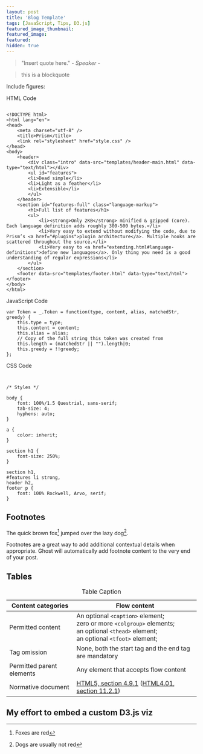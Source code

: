 ```yaml
---
layout: post
title: 'Blog Template'
tags: [JavaScript, Tips, D3.js]
featured_image_thumbnail:
featured_image:
featured:
hidden: true
---
```


> "Insert quote here." <cite>- Speaker -</cite>

> this is a blockquote

Include figures:

HTML Code

<pre><code class="language-markup">
&lt;!DOCTYPE html&gt;
&lt;html lang="en"&gt;
&lt;head&gt;
    &lt;meta charset="utf-8" /&gt;
    &lt;title&gt;Prism&lt;/title&gt;
    &lt;link rel="stylesheet" href="style.css" /&gt;
&lt;/head&gt;
&lt;body&gt;
    &lt;header&gt;
        &lt;div class="intro" data-src="templates/header-main.html" data-type="text/html"&gt;&lt;/div&gt;
        &lt;ul id="features"&gt;
        &lt;li&gt;Dead simple&lt;/li&gt;
        &lt;li&gt;Light as a feather&lt;/li&gt;
        &lt;li&gt;Extensible&lt;/li&gt;
        &lt;/ul&gt;
    &lt;/header&gt;
    &lt;section id="features-full" class="language-markup"&gt;
        &lt;h1&gt;Full list of features&lt;/h1&gt;
        &lt;ul&gt;
            &lt;li&gt;&lt;strong&gt;Only 2KB&lt;/strong&gt; minified &amp; gzipped (core). Each language definition adds roughly 300-500 bytes.&lt;/li&gt;
            &lt;li&gt;Very easy to extend without modifying the code, due to Prism’s &lt;a href="#plugins"&gt;plugin architecture&lt;/a&gt;. Multiple hooks are scattered throughout the source.&lt;/li&gt;
            &lt;li&gt;Very easy to &lt;a href="extending.html#language-definitions"&gt;define new languages&lt;/a&gt;. Only thing you need is a good understanding of regular expressions&lt;/li&gt;
        &lt;/ul&gt;
    &lt;/section&gt;
    &lt;footer data-src="templates/footer.html" data-type="text/html"&gt;&lt;/footer&gt;
&lt;/body&gt;
&lt;/html&gt;
</code></pre>


JavaScript Code

<pre><code class="language-javascript">var Token = _.Token = function(type, content, alias, matchedStr, greedy) {
    this.type = type;
    this.content = content;
    this.alias = alias;
    // Copy of the full string this token was created from
    this.length = (matchedStr || "").length|0;
    this.greedy = !!greedy;
};</code></pre>


CSS Code

<pre><code class="language-css">

/* Styles */

body {
    font: 100%/1.5 Questrial, sans-serif;
    tab-size: 4;
    hyphens: auto;
}

a {
    color: inherit;
}

section h1 {
    font-size: 250%;
}

section h1,
#features li strong,
header h2,
footer p {
    font: 100% Rockwell, Arvo, serif;
}
</code></pre>

## Footnotes

The quick brown fox[^1] jumped over the lazy dog[^2].

[^1]: Foxes are red
[^2]: Dogs are usually not red

Footnotes are a great way to add additional contextual details when appropriate. Ghost will automatically add footnote content to the very end of your post.

## Tables

<table>
<caption>Table Caption</caption>
<thead>
<tr>
   <th>Content categories</th>
   <th>Flow content</th>
  </tr>
</thead>
 <tbody>
  <tr>
   <td>Permitted content</td>
   <td>
    An optional <code>&lt;caption&gt;</code> element;<br />
    zero or more <code>&lt;colgroup&gt;</code> elements;<br />
    an optional <code>&lt;thead&gt;</code> element;<br />
    an optional <code>&lt;tfoot&gt;</code> element;
   </td>
  </tr>
  <tr>
   <td>Tag omission</td>
   <td>None, both the start tag and the end tag are mandatory</td>
  </tr>
  <tr>
   <td>Permitted parent elements</td>
   <td>Any element that accepts flow content</td>
  </tr>
  <tr>
   <td>Normative document</td>
   <td><a href="http://www.whatwg.org/specs/web-apps/current-work/multipage/tabular-data.html#the-table-element" rel="external nofollow">HTML5, section 4.9.1</a> (<a href="http://www.w3.org/TR/REC-html40/struct/tables.html#edef-TABLE">HTML4.01, section 11.2.1</a>)</td>
  </tr>
 </tbody>
</table>


## My effort to embed a custom D3.js viz


<div id="div_basicResize"></div>

<script src="https://d3js.org/d3.v4.js"></script>

<script>

var Svg = d3.select("#div_basicResize")
  .append("svg")
  .attr("height", 200);

var data = [19, 13, 54, 78, 98, 120, 138];

var x = d3.scaleLinear()
  .domain([0, 150]);
    
var xAxis = Svg.append("g")
  .attr("transform", "translate(0,150)");

var myCircles = Svg
  .selectAll("circles")
  .data(data)
  .enter()
  .append("circle")
    .style("fill", "#69b2b3")
    .attr("r", 8)
    .attr("cy", 100);

function drawChart() {

  // get the current width of the div where the chart appear, and attribute it to Svg
  currentWidth = parseInt(d3.select('#div_basicResize').style('width'), 10)
  Svg.attr("width", currentWidth)

  // Update the X scale and Axis (here the 20 is just to have a bit of margin)
  x.range([ 20, currentWidth-20 ]);
  xAxis.call(d3.axisBottom(x))

  // Add the last information needed for the circles: their X position
  myCircles
    .attr("cx", function(d){ return x(d)})
  };


// Initialize the chart
drawChart();

// Add an event listener that run the function when dimension change
window.addEventListener('resize', drawChart );


</script>